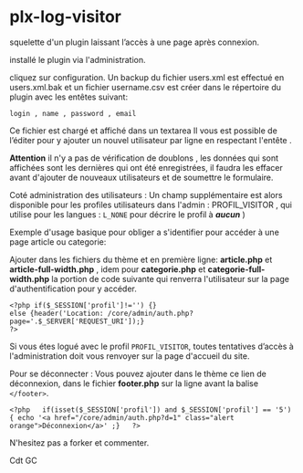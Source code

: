 # plx-log-visitor

squelette d'un plugin laissant l’accès à une page après connexion.

installé le plugin via l'administration.

cliquez sur configuration. 
Un backup du fichier users.xml est effectué en users.xml.bak et un fichier username.csv est créer dans le répertoire du plugin avec les entêtes suivant:
```
login , name , password , email
```
Ce fichier est chargé et affiché dans un textarea
Il vous est possible de l’éditer pour y ajouter un nouvel utilisateur par ligne en respectant l'entête .

**Attention** il n'y a pas de vérification de doublons , les données qui sont affichées sont les dernières qui ont été enregistrées, il faudra les effacer avant d'ajouter de nouveaux utilisateurs et de soumettre le formulaire.

Coté administration des utilisateurs :
Un champ supplémentaire est alors disponible pour les profiles utilisateurs dans l'admin :  PROFIL_VISITOR , qui utilise pour les langues : `L_NONE` pour décrire le profil à ***aucun***  )


Exemple d'usage basique pour obliger a s'identifier pour accéder à une page article ou categorie:

Ajouter dans les fichiers du thème et en première ligne: **article.php** et **article-full-width.php** , idem pour **categorie.php** et **categorie-full-width.php** la portion de code suivante qui renverra l'utilisateur sur la page d'authentification pour y accéder.
```
<?php if($_SESSION['profil']!='') {}
else {header('Location: /core/admin/auth.php?page='.$_SERVER['REQUEST_URI']);}
?>
``` 

Si vous étes logué avec le profil `PROFIL_VISITOR`, toutes tentatives d’accès à l'administration doit vous renvoyer sur la page d'accueil du site.

Pour se déconnecter : Vous pouvez ajouter dans le thème ce lien de déconnexion, dans le fichier **footer.php** sur la ligne avant la balise `</footer>`.

```
<?php 	if(isset($_SESSION['profil']) and $_SESSION['profil'] == '5') { echo '<a href="/core/admin/auth.php?d=1" class="alert orange">Déconnexion</a>' ;} 	?>
``` 

N'hesitez pas a forker et commenter.

Cdt GC
